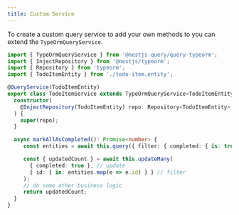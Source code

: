 ```yaml
---
title: Custom Service
---
```


To create a custom query service to add your own methods to you can extend the `TypeOrmQueryService`.

```ts title="todo-item.service.ts"
import { TypeOrmQueryService } from '@nestjs-query/query-typeorm';
import { InjectRepository } from '@nestjs/typeorm';
import { Repository } from 'typeorm';
import { TodoItemEntity } from './todo-item.entity';

@QueryService(TodoItemEntity)
export class TodoItemService extends TypeOrmQueryService<TodoItemEntity> {
  constructor(
    @InjectRepository(TodoItemEntity) repo: Repository<TodoItemEntity>,
  ) {
    super(repo);
  }

  async markAllAsCompleted(): Promise<number> {
     const entities = await this.query({ filter: { completed: { is: true } } });

     const { updatedCount } = await this.updateMany(
       { completed: true }, // update
       { id: { in: entities.map(e => e.id) } } // filter
     );
     // do some other business logic
     return updatedCount;
  }
}
```
